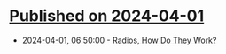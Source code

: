 # [Published on 2024-04-01](index.md)

* [2024-04-01, 06:50:00](https://soylentnews.org/article.pl?sid=24/03/31/1311225&from=rss) - [Radios, How Do They Work?](https://soylentnews.org/article.pl?sid=24/03/31/1311225&from=rss)

